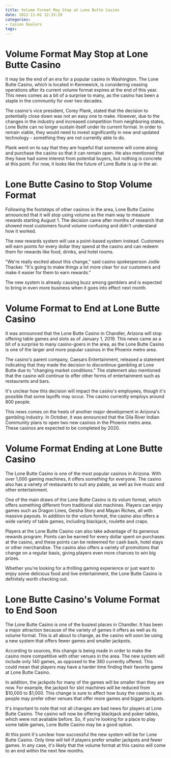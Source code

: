 ```yaml
---
title: Volume Format May Stop at Lone Butte Casino
date: 2022-11-01 12:33:29
categories:
- Casino Dealers
tags:
---
```



#  Volume Format May Stop at Lone Butte Casino

It may be the end of an era for a popular casino in Washington. The Lone Butte Casino, which is located in Kennewick, is considering ceasing operations after its current volume format expires at the end of this year. This news comes as a bit of a surprise to many, as the casino has been a staple in the community for over two decades.



The casino's vice president, Corey Plank, stated that the decision to potentially close down was not an easy one to make. However, due to the changes in the industry and increased competition from neighboring states, Lone Butte can no longer sustain itself under its current format. In order to remain viable, they would need to invest significantly in new and updated technology - something they are not currently able to do.


Plank went on to say that they are hopeful that someone will come along and purchase the casino so that it can remain open. He also mentioned that they have had some interest from potential buyers, but nothing is concrete at this point. For now, it looks like the future of Lone Butte is up in the air.

#  Lone Butte Casino to Stop Volume Format

Following the footsteps of other casinos in the area, Lone Butte Casino announced that it will stop using volume as the main way to measure rewards starting August 1. The decision came after months of research that showed most customers found volume confusing and didn't understand how it worked.

The new rewards system will use a point-based system instead. Customers will earn points for every dollar they spend at the casino and can redeem them for rewards like food, drinks, and hotel rooms.

"We're really excited about this change," said casino spokesperson Jodie Thacker. "It's going to make things a lot more clear for our customers and make it easier for them to earn rewards."

The new system is already causing buzz among gamblers and is expected to bring in even more business when it goes into effect next month.

#  Volume Format to End at Lone Butte Casino

It was announced that the Lone Butte Casino in Chandler, Arizona will stop offering table games and slots as of January 1, 2019. This news came as a bit of a surprise to many casino-goers in the area, as the Lone Butte Casino is one of the larger and more popular casinos in the Phoenix metro area.

The casino's parent company, Caesars Entertainment, released a statement indicating that they made the decision to discontinue gambling at Lone Butte due to "changing market conditions." The statement also mentioned that the casino will continue to offer other forms of entertainment such as restaurants and bars.

It's unclear how this decision will impact the casino's employees, though it's possible that some layoffs may occur. The casino currently employs around 800 people.

This news comes on the heels of another major development in Arizona's gambling industry. In October, it was announced that the Gila River Indian Community plans to open two new casinos in the Phoenix metro area. These casinos are expected to be completed by 2020.

#  Volume Format Ending at Lone Butte Casino

The Lone Butte Casino is one of the most popular casinos in Arizona. With over 1,000 gaming machines, it offers something for everyone. The casino also has a variety of restaurants to suit any palate, as well as live music and other entertainment.

One of the main draws of the Lone Butte Casino is its volum format, which offers something different from traditional slot machines. Players can enjoy games such as Dragon Lines, Geisha Story and Mayan Riches, all with massive payouts. In addition to the volum format, the casino also offers a wide variety of table games, including blackjack, roulette and craps.

Players at the Lone Butte Casino can also take advantage of its generous rewards program. Points can be earned for every dollar spent on purchases at the casino, and these points can be redeemed for cash back, hotel stays or other merchandise. The casino also offers a variety of promotions that change on a regular basis, giving players even more chances to win big prizes.

 Whether you're looking for a thrilling gaming experience or just want to enjoy some delicious food and live entertainment, the Lone Butte Casino is definitely worth checking out.

#  Lone Butte Casino's Volume Format to End Soon

The Lone Butte Casino is one of the busiest places in Chandler. It has been a major attraction because of the variety of games it offers as well as its volume format. This is all about to change, as the casino will soon be using a new system that offers fewer games and smaller jackpots.

According to sources, this change is being made in order to make the casino more competitive with other venues in the area. The new system will include only 140 games, as opposed to the 380 currently offered. This could mean that players may have a harder time finding their favorite game at Lone Butte Casino.

In addition, the jackpots for many of the games will be smaller than they are now. For example, the jackpot for slot machines will be reduced from $10,000 to $1,000. This change is sure to affect how busy the casino is, as people may prefer other venues that offer more games and bigger jackpots.

It's important to note that not all changes are bad news for players at Lone Butte Casino. The casino will now be offering blackjack and poker tables, which were not available before. So, if you're looking for a place to play some table games, Lone Butte Casino may be a good option.

At this point it's unclear how successful the new system will be for Lone Butte Casino. Only time will tell if players prefer smaller jackpots and fewer games. In any case, it's likely that the volume format at this casino will come to an end within the next few months.